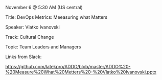 November 6 @ 5:30 AM (US central)

Title: DevOps Metrics: Meeasuring what Matters

Speaker: Vlatko Ivanovski

Track: Cultural Change

Topic: Team Leaders and Managers

Links from Slack:

https://github.com/latekpro/ADDO/blob/master/ADDO%20-%20Measure%20What%20Metters%20-%20Vlatko%20Ivanovski.pptx
